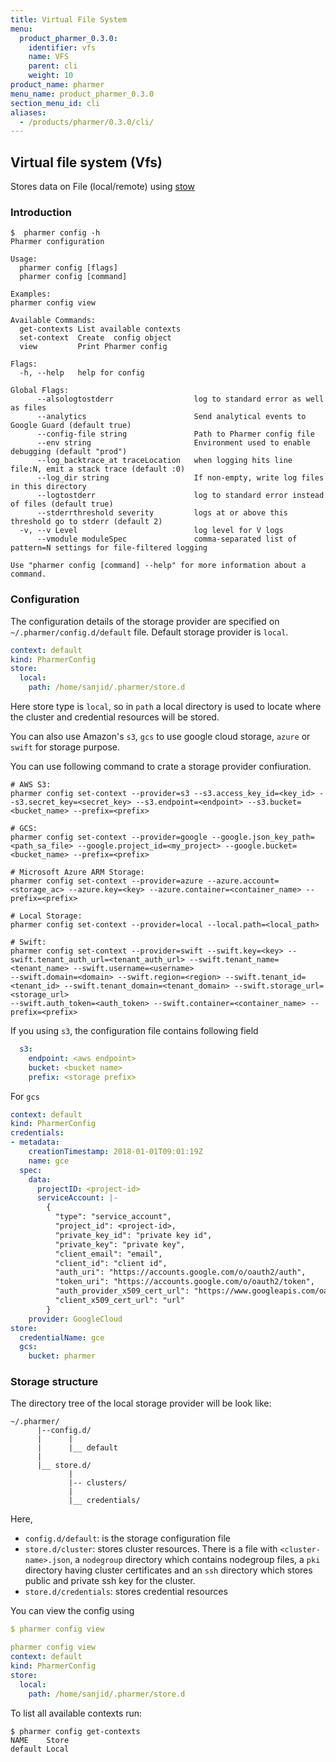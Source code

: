 ```yaml
---
title: Virtual File System
menu:
  product_pharmer_0.3.0:
    identifier: vfs
    name: VFS
    parent: cli
    weight: 10
product_name: pharmer
menu_name: product_pharmer_0.3.0
section_menu_id: cli
aliases:
  - /products/pharmer/0.3.0/cli/
---
```


## Virtual file system (Vfs)

Stores data on File (local/remote) using  [stow](https://github.com/appscode/stow)

### Introduction

```console
$  pharmer config -h
Pharmer configuration

Usage:
  pharmer config [flags]
  pharmer config [command]

Examples:
pharmer config view

Available Commands:
  get-contexts List available contexts
  set-context  Create  config object
  view         Print Pharmer config

Flags:
  -h, --help   help for config

Global Flags:
      --alsologtostderr                  log to standard error as well as files
      --analytics                        Send analytical events to Google Guard (default true)
      --config-file string               Path to Pharmer config file
      --env string                       Environment used to enable debugging (default "prod")
      --log_backtrace_at traceLocation   when logging hits line file:N, emit a stack trace (default :0)
      --log_dir string                   If non-empty, write log files in this directory
      --logtostderr                      log to standard error instead of files (default true)
      --stderrthreshold severity         logs at or above this threshold go to stderr (default 2)
  -v, --v Level                          log level for V logs
      --vmodule moduleSpec               comma-separated list of pattern=N settings for file-filtered logging

Use "pharmer config [command] --help" for more information about a command.
```

### Configuration

The configuration details of the storage provider are specified on `~/.pharmer/config.d/default` file. Default storage provider is `local`.

```yaml
context: default
kind: PharmerConfig
store:
  local:
    path: /home/sanjid/.pharmer/store.d
```
Here store type is `local`, so in `path` a local directory is used to locate where the cluster and credential resources will be stored.

You can also use Amazon's `s3`, `gcs` to use google cloud storage, `azure` or `swift` for storage purpose.

You can use following command to crate a storage provider confiuration.

```console
# AWS S3:
pharmer config set-context --provider=s3 --s3.access_key_id=<key_id> --s3.secret_key=<secret_key> --s3.endpoint=<endpoint> --s3.bucket=<bucket_name> --prefix=<prefix>

# GCS:
pharmer config set-context --provider=google --google.json_key_path=<path_sa_file> --google.project_id=<my_project> --google.bucket=<bucket_name> --prefix=<prefix>

# Microsoft Azure ARM Storage:
pharmer config set-context --provider=azure --azure.account=<storage_ac> --azure.key=<key> --azure.container=<container_name> --prefix=<prefix>

# Local Storage:
pharmer config set-context --provider=local --local.path=<local_path>

# Swift:
pharmer config set-context --provider=swift --swift.key=<key> --swift.tenant_auth_url=<tenant_auth_url> --swift.tenant_name=<tenant_name> --swift.username=<username>
--swift.domain=<domain> --swift.region=<region> --swift.tenant_id=<tenant_id> --swift.tenant_domain=<tenant_domain> --swift.storage_url=<storage_url>
--swift.auth_token=<auth_token> --swift.container=<container_name> --prefix=<prefix>

```


If you using `s3`, the configuration file contains following field
```yaml
  s3:
    endpoint: <aws endpoint>
    bucket: <bucket name>
    prefix: <storage prefix>
```

For `gcs`
```yaml
context: default
kind: PharmerConfig
credentials:
- metadata:
    creationTimestamp: 2018-01-01T09:01:19Z
    name: gce
  spec:
    data:
      projectID: <project-id>
      serviceAccount: |-
        {
          "type": "service_account",
          "project_id": <project-id>,
          "private_key_id": "private key id",
          "private_key": "private key",
          "client_email": "email",
          "client_id": "client id",
          "auth_uri": "https://accounts.google.com/o/oauth2/auth",
          "token_uri": "https://accounts.google.com/o/oauth2/token",
          "auth_provider_x509_cert_url": "https://www.googleapis.com/oauth2/v1/certs",
          "client_x509_cert_url": "url"
        }
    provider: GoogleCloud
store:
  credentialName: gce
  gcs:
    bucket: pharmer
```

### Storage structure

The directory tree of the local storage provider will be look like:

```console
~/.pharmer/
      |--config.d/
      |      |
      |      |__ default
      |
      |__ store.d/
             |
             |-- clusters/
             |
             |__ credentials/

```

Here,
 - `config.d/default`: is the storage configuration file
 - `store.d/cluster`: stores cluster resources. There is a file with `<cluster-name>.json`, a `nodegroup` directory which contains
 nodegroup files, a `pki` directory having cluster certificates and an `ssh` directory which stores public and private ssh key for the cluster.
 - `store.d/credentials`: stores credential resources

You can view the config using
```yaml
$ pharmer config view

pharmer config view
context: default
kind: PharmerConfig
store:
  local:
    path: /home/sanjid/.pharmer/store.d

```

To list all available contexts run:
```console
$ pharmer config get-contexts
NAME	Store
default	Local

```
